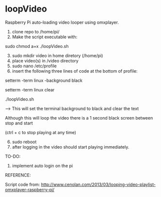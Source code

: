 loopVideo
=========

Raspberry Pi auto-loading video looper using omxplayer.

1. clone repo to /home/pi/
2. Make the script executable with:

sudo chmod a+x ./loopVideo.sh


3. sudo mkdir video in home diretory (/home/pi)
4. place video(s) in /video directory
5. sudo nano /etc/profile
6. insert the following three lines of code at the bottom of profile:

setterm -term linux -background black

setterm -term linux clear

./loopVideo.sh

--> This will set the terminal background to black and clear the text

Although this will loop the video there is a 1 second black screen between stop and start

(ctrl + c to stop playing at any time)

6. sudo reboot
7. after logging in the video should start playing immediately.

TO-DO:

1. implement auto login on the pi

REFERENCE:

Script code from:
http://www.cenolan.com/2013/03/looping-video-playlist-omxplayer-raspberry-pi/

